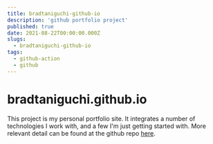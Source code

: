 ```yaml
---
title: bradtaniguchi-github-io
description: 'github portfolio project'
published: true
date: 2021-08-22T00:00:00.000Z
slugs:
  - bradtaniguchi-github-io
tags: 
  - github-action
  - github
---
```


# bradtaniguchi.github.io

This project is my personal portfolio site. It integrates a number of technologies I work with, and a few I'm just getting started with. More relevant detail can be found at the github repo [here](https://github.com/bradtaniguchi/bradtaniguchi.github.io).
